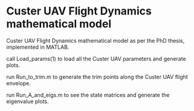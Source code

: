# Custer UAV Flight Dynamics mathematical model 
Custer UAV Flight Dynamics mathematical model as per the PhD thesis, implemented in MATLAB.

call Load_params(1) to load all the Custer UAV parameters and generate plots.

run Run_to_trim.m to generate the trim points along the Custer UAV flight envelope.

run Run_A_and_eigs.m to see the state matrices and generate the eigenvalue plots.
 
